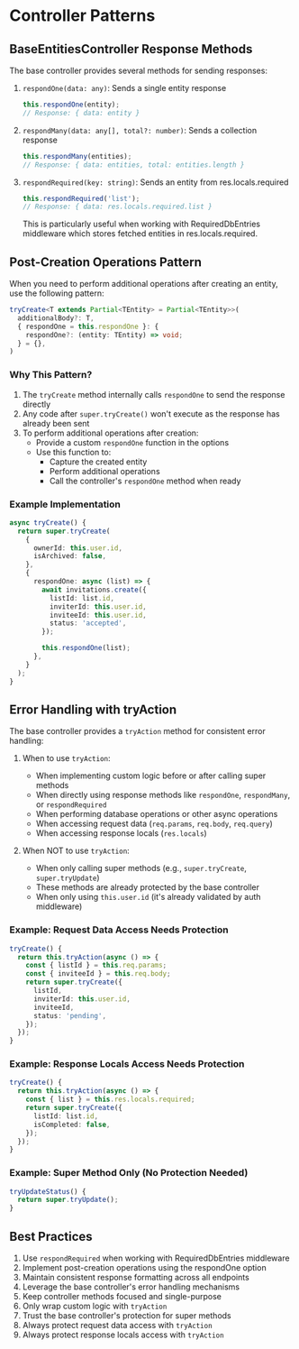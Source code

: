 # Controller Patterns

## BaseEntitiesController Response Methods

The base controller provides several methods for sending responses:

1. `respondOne(data: any)`: Sends a single entity response
   ```typescript
   this.respondOne(entity);
   // Response: { data: entity }
   ```

2. `respondMany(data: any[], total?: number)`: Sends a collection response
   ```typescript
   this.respondMany(entities);
   // Response: { data: entities, total: entities.length }
   ```

3. `respondRequired(key: string)`: Sends an entity from res.locals.required
   ```typescript
   this.respondRequired('list');
   // Response: { data: res.locals.required.list }
   ```
   This is particularly useful when working with RequiredDbEntries middleware
   which stores fetched entities in res.locals.required.

## Post-Creation Operations Pattern

When you need to perform additional operations after creating an entity, use the following pattern:

```typescript
tryCreate<T extends Partial<TEntity> = Partial<TEntity>>(
  additionalBody?: T,
  { respondOne = this.respondOne }: {
    respondOne?: (entity: TEntity) => void;
  } = {},
)
```

### Why This Pattern?

1. The `tryCreate` method internally calls `respondOne` to send the response directly
2. Any code after `super.tryCreate()` won't execute as the response has already been sent
3. To perform additional operations after creation:
   - Provide a custom `respondOne` function in the options
   - Use this function to:
     - Capture the created entity
     - Perform additional operations
     - Call the controller's `respondOne` method when ready

### Example Implementation

```typescript
async tryCreate() {
  return super.tryCreate(
    {
      ownerId: this.user.id,
      isArchived: false,
    },
    {
      respondOne: async (list) => {
        await invitations.create({
          listId: list.id,
          inviterId: this.user.id,
          inviteeId: this.user.id,
          status: 'accepted',
        });

        this.respondOne(list);
      },
    }
  );
}
```

## Error Handling with tryAction

The base controller provides a `tryAction` method for consistent error handling:

1. When to use `tryAction`:
   - When implementing custom logic before or after calling super methods
   - When directly using response methods like `respondOne`, `respondMany`, or `respondRequired`
   - When performing database operations or other async operations
   - When accessing request data (`req.params`, `req.body`, `req.query`)
   - When accessing response locals (`res.locals`)

2. When NOT to use `tryAction`:
   - When only calling super methods (e.g., `super.tryCreate`, `super.tryUpdate`)
   - These methods are already protected by the base controller
   - When only using `this.user.id` (it's already validated by auth middleware)

### Example: Request Data Access Needs Protection

```typescript
tryCreate() {
  return this.tryAction(async () => {
    const { listId } = this.req.params;
    const { inviteeId } = this.req.body;
    return super.tryCreate({
      listId,
      inviterId: this.user.id,
      inviteeId,
      status: 'pending',
    });
  });
}
```

### Example: Response Locals Access Needs Protection

```typescript
tryCreate() {
  return this.tryAction(async () => {
    const { list } = this.res.locals.required;
    return super.tryCreate({
      listId: list.id,
      isCompleted: false,
    });
  });
}
```

### Example: Super Method Only (No Protection Needed)

```typescript
tryUpdateStatus() {
  return super.tryUpdate();
}
```

## Best Practices

1. Use `respondRequired` when working with RequiredDbEntries middleware
2. Implement post-creation operations using the respondOne option
3. Maintain consistent response formatting across all endpoints
4. Leverage the base controller's error handling mechanisms
5. Keep controller methods focused and single-purpose
6. Only wrap custom logic with `tryAction`
7. Trust the base controller's protection for super methods
8. Always protect request data access with `tryAction`
9. Always protect response locals access with `tryAction` 
